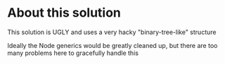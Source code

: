 # About this solution

This solution is UGLY and uses a very hacky "binary-tree-like" structure

Ideally the Node generics would be greatly cleaned up, but there are too many problems here to gracefully handle this
